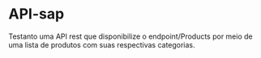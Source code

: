 # API-sap
Testanto uma API rest que disponibilize o endpoint/Products  por meio de uma lista de produtos com suas respectivas categorias.
